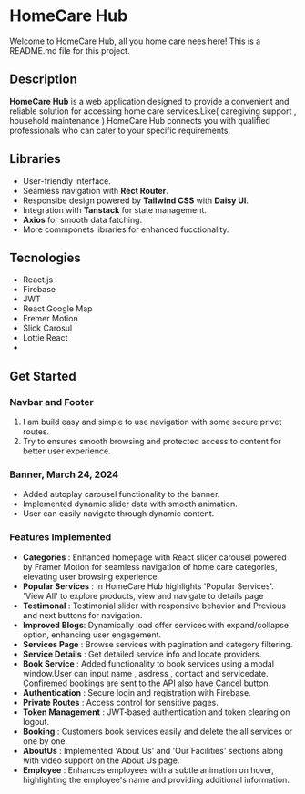 # HomeCare Hub
Welcome to HomeCare Hub, all you home care nees here!
This is a README.md file for this project.


## Description 
__HomeCare Hub__ is a web application designed to provide a convenient and reliable solution for accessing home care services.Like( caregiving support , household maintenance ) HomeCare Hub connects you with qualified professionals who can cater to your specific requirements.


## Libraries
- User-friendly interface.
- Seamless navigation with __Rect Router__.
- Responsibe design powered by __Tailwind CSS__ with __Daisy UI__.
- Integration with __Tanstack__  for state management.
- __Axios__ for smooth data fatching.
- More commponets libraries for enhanced fucctionality.
## Tecnologies
- React.js
- Firebase
- JWT
- React Google Map
- Fremer Motion
- Slick Carosul
- Lottie React
- 
## Get Started

### Navbar and Footer
1. I am build easy and simple to use navigation with some secure privet routes.
2. Try to ensures smooth browsing and protected access to content for better user experience.

### Banner, March 24, 2024
- Added autoplay carousel functionality to the banner.
- Implemented dynamic slider data with smooth animation.
- User can easily navigate through dynamic content.


### Features Implemented 

- __Categories__ : Enhanced homepage with React slider carousel powered by Framer Motion for seamless navigation of home care categories, elevating user browsing experience.
- __Popular Services__ : In HomeCare Hub highlights 'Popular Services'. 'View All' to explore products, view and navigate to details page
- __Testimonal__ : Testimonial slider with responsive behavior and Previous and next buttons for navigation.
- __Improved Blogs__: Dynamically load offer services with expand/collapse option, enhancing user engagement.
- __Services Page__ : Browse services with pagination and category filtering.
- __Service Details__ : Get detailed service info and locate providers.
- __Book Service__ : Added functionality to book services using a modal window.User can input name , asdress , contact and servicedate. Confiremed bookings are sent to the API also have Cancel button.
- __Authentication__ : Secure login and registration with Firebase.
- __Private Routes__ : Access control for sensitive pages.
- __Token Management__ : JWT-based authentication and token clearing on logout.
-  __Booking__ : Customers book services easily and delete the all services or one by one.
-  __AboutUs__ : Implemented 'About Us' and 'Our Facilities' sections along with video support on the   About Us page.
-  __Employee__ : Enhances employees with a subtle animation on hover, highlighting the employee's name and providing additional information.








